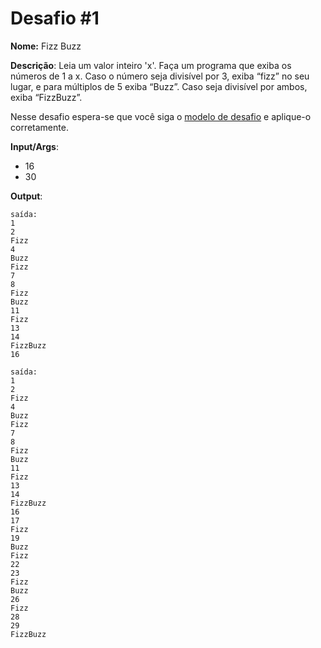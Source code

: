 # Desafio #1

**Nome:** Fizz Buzz

**Descrição**: Leia um valor inteiro 'x'. Faça um programa que exiba os números de 1 a x. Caso o número seja divisível por 3, exiba “fizz” no seu lugar, e para múltiplos de 5 exiba “Buzz”. Caso seja divisível por ambos, exiba “FizzBuzz”.


Nesse desafio espera-se que você siga o [modelo de desafio](../model.md) e aplique-o corretamente. 

**Input/Args**: 
- 16
- 30

**Output**:

```
saída:
1
2
Fizz
4
Buzz
Fizz
7
8
Fizz
Buzz
11
Fizz
13
14
FizzBuzz
16
```

```
saída:
1
2
Fizz
4
Buzz
Fizz
7
8
Fizz
Buzz
11
Fizz
13
14
FizzBuzz
16
17
Fizz
19
Buzz
Fizz
22
23
Fizz
Buzz
26
Fizz
28
29
FizzBuzz
```

    
